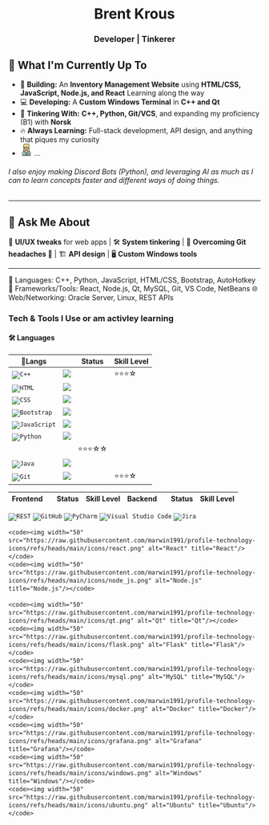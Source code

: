 <h1 align="center">Brent Krous</h1>
<h3 align="center">Developer | Tinkerer</h3>

## 🌱 What I'm Currently Up To  
- 🚀 **Building:** An **Inventory Management Website** using **HTML/CSS, JavaScript, Node.js, and React** Learning along the way
- 💻 **Developing:** A **Custom Windows Terminal** in **C++ and Qt**  
- 🔧 **Tinkering With:** **C++, Python, Git/VCS**, and expanding my proficiency (B1) with **Norsk**  
- 🔥 **Always Learning:** Full-stack development, API design, and anything that piques my curiosity
- <img src="/doctor_6757643.png" /> ...
###### *I also enjoy making Discord Bots (Python), and leveraging AI as much as I can to learn concepts faster and different ways of doing things.*
---

## 💬 Ask Me About  
🎨 **UI/UX tweaks** for web apps | 🛠️ **System tinkering** | 📜 **Overcoming Git headaches 🦾** | 🏗️ **API design** | 🖥️ **Custom Windows tools**  

---

📌 Languages:        C++, Python, JavaScript, HTML/CSS, Bootstrap, AutoHotkey
🔹 Frameworks/Tools: React, Node.js, Qt, MySQL, Git, VS Code, NetBeans
🌐 Web/Networking:   Oracle Server, Linux, REST APIs
### Tech & Tools I Use or am activley learning
#### 🛠️ Languages 
| 📌Langs | |  Status  | Skill Level |
|--------------|-|----------|-------------|
|<code><img width="50" src="https://raw.githubusercontent.com/marwin1991/profile-technology-icons/refs/heads/main/icons/c++.png" alt="C++" title="C++"/></code>|<img src="https://img.shields.io/badge/C++-00599C" />||⭐⭐⭐☆|
|<code><img width="50" src="https://raw.githubusercontent.com/marwin1991/profile-technology-icons/refs/heads/main/icons/html.png" alt="HTML" title="HTML"/></code>|<img src="https://img.shields.io/badge/HTML-E34F26" />|||
|<code><img width="50" src="https://raw.githubusercontent.com/marwin1991/profile-technology-icons/refs/heads/main/icons/css.png" alt="CSS" title="CSS"/></code>|<img src="https://img.shields.io/badge/CSS-1572B6" />|||
|<code><img width="50" src="https://raw.githubusercontent.com/marwin1991/profile-technology-icons/refs/heads/main/icons/bootstrap.png" alt="Bootstrap" title="Bootstrap"/></code>|<img src="https://img.shields.io/badge/Bootstrap-7952B3" />|||
|<code><img width="50" src="https://raw.githubusercontent.com/marwin1991/profile-technology-icons/refs/heads/main/icons/javascript.png" alt="JavaScript" title="JavaScript"/></code>|<img src="https://img.shields.io/badge/JavaScript-F7DF1E" />|||
|<code><img width="50" src="https://raw.githubusercontent.com/marwin1991/profile-technology-icons/refs/heads/main/icons/python.png" alt="Python" title="Python"/></code>|<img src="https://img.shields.io/badge/Python-3776AB" />|||
|||⭐⭐⭐☆☆|
|<code><img width="50" src="https://raw.githubusercontent.com/marwin1991/profile-technology-icons/refs/heads/main/icons/java.png" alt="Java" title="Java"/></code>|<img src="https://img.shields.io/badge/Java-007396" />|||
|<code><img width="50" src="https://raw.githubusercontent.com/marwin1991/profile-technology-icons/refs/heads/main/icons/git.png" alt="Git" title="Git"/></code>|<img src="https://img.shields.io/badge/Git-F05032" />||⭐⭐⭐☆|

|Frontend||Status|Skill Level|Backend||Status|Skill Level|
|--------|-|------|-----------|-------|-|------|-----------|
<div>
	<code><img width="50" src="https://raw.githubusercontent.com/marwin1991/profile-technology-icons/refs/heads/main/icons/rest.png" alt="REST" title="REST"/></code>
	<code><img width="50" src="https://raw.githubusercontent.com/marwin1991/profile-technology-icons/refs/heads/main/icons/github.png" alt="GitHub" title="GitHub"/></code>
	<code><img width="50" src="https://raw.githubusercontent.com/marwin1991/profile-technology-icons/refs/heads/main/icons/pycharm.png" alt="PyCharm" title="PyCharm"/></code>
	<code><img width="50" src="https://raw.githubusercontent.com/marwin1991/profile-technology-icons/refs/heads/main/icons/visual_studio_code.png" alt="Visual Studio Code" title="Visual Studio Code"/></code>
	<code><img width="50" src="https://raw.githubusercontent.com/marwin1991/profile-technology-icons/refs/heads/main/icons/jira.png" alt="Jira" title="Jira"/></code>
	
	<code><img width="50" src="https://raw.githubusercontent.com/marwin1991/profile-technology-icons/refs/heads/main/icons/react.png" alt="React" title="React"/></code>
	<code><img width="50" src="https://raw.githubusercontent.com/marwin1991/profile-technology-icons/refs/heads/main/icons/node_js.png" alt="Node.js" title="Node.js"/></code>
	
	<code><img width="50" src="https://raw.githubusercontent.com/marwin1991/profile-technology-icons/refs/heads/main/icons/qt.png" alt="Qt" title="Qt"/></code>
	<code><img width="50" src="https://raw.githubusercontent.com/marwin1991/profile-technology-icons/refs/heads/main/icons/flask.png" alt="Flask" title="Flask"/></code>
	<code><img width="50" src="https://raw.githubusercontent.com/marwin1991/profile-technology-icons/refs/heads/main/icons/mysql.png" alt="MySQL" title="MySQL"/></code>
	<code><img width="50" src="https://raw.githubusercontent.com/marwin1991/profile-technology-icons/refs/heads/main/icons/docker.png" alt="Docker" title="Docker"/></code>
	<code><img width="50" src="https://raw.githubusercontent.com/marwin1991/profile-technology-icons/refs/heads/main/icons/grafana.png" alt="Grafana" title="Grafana"/></code>
	<code><img width="50" src="https://raw.githubusercontent.com/marwin1991/profile-technology-icons/refs/heads/main/icons/windows.png" alt="Windows" title="Windows"/></code>
	<code><img width="50" src="https://raw.githubusercontent.com/marwin1991/profile-technology-icons/refs/heads/main/icons/ubuntu.png" alt="Ubuntu" title="Ubuntu"/></code>
</div>  
